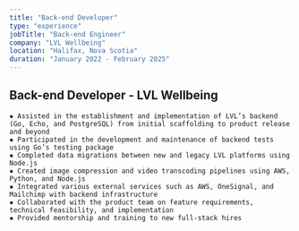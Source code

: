 ```yaml
---
title: "Back-end Developer"
type: "experience"
jobTitle: "Back-end Engineer"
company: "LVL Wellbeing"
location: "Halifax, Nova Scotia"
duration: "January 2022 - February 2025"
---
```


## Back-end Developer - LVL Wellbeing

    ▪ Assisted in the establishment and implementation of LVL’s backend (Go, Echo, and PostgreSQL) from initial scaffolding to product release and beyond
    ▪ Participated in the development and maintenance of backend tests using Go’s testing package
    ▪ Completed data migrations between new and legacy LVL platforms using Node.js
    ▪ Created image compression and video transcoding pipelines using AWS, Python, and Node.js
    ▪ Integrated various external services such as AWS, OneSignal, and Mailchimp with backend infrastructure
    ▪ Collaborated with the product team on feature requirements, technical feasibility, and implementation
    ▪ Provided mentorship and training to new full-stack hires
